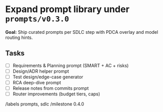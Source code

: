 # Expand prompt library under `prompts/v0.3.0`

**Goal:** Ship curated prompts per SDLC step with PDCA overlay and model routing hints.

## Tasks
- [ ] Requirements & Planning prompt (SMART + AC + risks)
- [ ] Design/ADR helper prompt
- [ ] Test design/edge-case generator
- [ ] RCA deep-dive prompt
- [ ] Release notes from commits prompt
- [ ] Router improvements (budget tiers, caps)

/labels prompts, sdlc
/milestone 0.4.0
